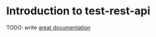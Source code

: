 # Introduction to test-rest-api

TODO: write [great documentation](http://jacobian.org/writing/what-to-write/)
